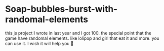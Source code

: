 # Soap-bubbles-burst-with-randomal-elements
this js project I wrote in last year and I got 100.  the special point that the game have  randomal elements. like lolipop and girl that eat it and more. you can use it. I wish it will help you 🌹
